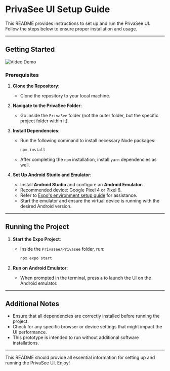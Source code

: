# PrivaSee UI Setup Guide

This README provides instructions to set up and run the PrivaSee UI. Follow the steps below to ensure proper installation and usage.

---

## Getting Started

<img src='https://imgur.com/9TVepCV.gif' title='Video Demo' width='' alt='Video Demo' /> <br>

### Prerequisites

1. **Clone the Repository**:
   - Clone the repository to your local machine.
   
2. **Navigate to the PrivaSee Folder**:
   - Go inside the `PrivaSee` folder (not the outer folder, but the specific project folder within it).

3. **Install Dependencies**:
   - Run the following command to install necessary Node packages:
     ```bash
     npm install
     ```
   - After completing the `npm` installation, install `yarn` dependencies as well.

4. **Set Up Android Studio and Emulator**:
   - Install **Android Studio** and configure an **Android Emulator**.
   - Recommended device: Google Pixel 4 or Pixel 6.
   - Refer to [Expo's environment setup guide](https://docs.expo.dev/get-started/set-up-your-environment/) for assistance.
   - Start the emulator and ensure the virtual device is running with the desired Android version.

---

## Running the Project

1. **Start the Expo Project**:
   - Inside the `Privasee/Privasee` folder, run:
     ```bash
     npx expo start
     ```
   
2. **Run on Android Emulator**:
   - When prompted in the terminal, press **`a`** to launch the UI on the Android emulator.

---

## Additional Notes

- Ensure that all dependencies are correctly installed before running the project.
- Check for any specific browser or device settings that might impact the UI performance.
- This prototype is intended to run without additional software installations.

---

This README should provide all essential information for setting up and running the PrivaSee UI. Enjoy!


